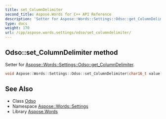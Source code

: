 ```yaml
---
title: set_ColumnDelimiter
second_title: Aspose.Words for C++ API Reference
description: 'Setter for Aspose::Words::Settings::Odso::get_ColumnDelimiter.'
type: docs
weight: 170
url: /cpp/aspose.words.settings/odso/set_columndelimiter/
---
```

## Odso::set_ColumnDelimiter method


Setter for [Aspose::Words::Settings::Odso::get_ColumnDelimiter](../get_columndelimiter/).

```cpp
void Aspose::Words::Settings::Odso::set_ColumnDelimiter(char16_t value)
```

## See Also

* Class [Odso](../)
* Namespace [Aspose::Words::Settings](../../)
* Library [Aspose.Words](../../../)
